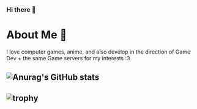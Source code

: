 ### Hi there 👋

# About Me 🦊

I love computer games, anime, and also develop in the direction of
Game Dev + the same Game servers for my interests :3

## ![Anurag's GitHub stats](https://github-readme-stats.vercel.app/api?username=RedGast4&show_icons=true&theme=tokyonight)
## ![trophy](https://github-profile-trophy.vercel.app/?username=RedGast4&theme=onedark&row=2&column=2)


